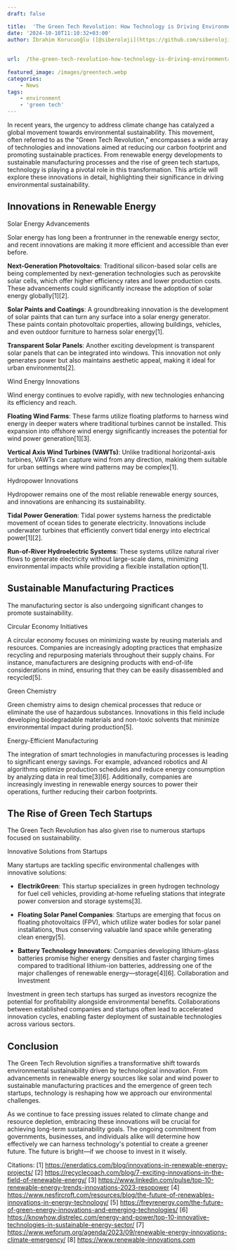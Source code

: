 ```yaml
---
draft: false

title:  'The Green Tech Revolution: How Technology is Driving Environmental Sustainability'
date: '2024-10-10T11:10:32+03:00'
author: İbrahim Korucuoğlu ([@siberoloji](https://github.com/siberoloji))
 
 
url:  /the-green-tech-revolution-how-technology-is-driving-environmental-sustainability/
 
featured_image: /images/greentech.webp
categories:
    - News
tags:
    - environment
    - 'green tech'
---
```

In recent years, the urgency to address climate change has catalyzed a global movement towards environmental sustainability. This movement, often referred to as the "Green Tech Revolution," encompasses a wide array of technologies and innovations aimed at reducing our carbon footprint and promoting sustainable practices. From renewable energy developments to sustainable manufacturing processes and the rise of green tech startups, technology is playing a pivotal role in this transformation. This article will explore these innovations in detail, highlighting their significance in driving environmental sustainability.

## Innovations in Renewable Energy

Solar Energy Advancements

Solar energy has long been a frontrunner in the renewable energy sector, and recent innovations are making it more efficient and accessible than ever before.

**Next-Generation Photovoltaics**: Traditional silicon-based solar cells are being complemented by next-generation technologies such as perovskite solar cells, which offer higher efficiency rates and lower production costs. These advancements could significantly increase the adoption of solar energy globally[1][2].

**Solar Paints and Coatings**: A groundbreaking innovation is the development of solar paints that can turn any surface into a solar energy generator. These paints contain photovoltaic properties, allowing buildings, vehicles, and even outdoor furniture to harness solar energy[1].

**Transparent Solar Panels**: Another exciting development is transparent solar panels that can be integrated into windows. This innovation not only generates power but also maintains aesthetic appeal, making it ideal for urban environments[2].

Wind Energy Innovations

Wind energy continues to evolve rapidly, with new technologies enhancing its efficiency and reach.

**Floating Wind Farms**: These farms utilize floating platforms to harness wind energy in deeper waters where traditional turbines cannot be installed. This expansion into offshore wind energy significantly increases the potential for wind power generation[1][3].

**Vertical Axis Wind Turbines (VAWTs)**: Unlike traditional horizontal-axis turbines, VAWTs can capture wind from any direction, making them suitable for urban settings where wind patterns may be complex[1].

Hydropower Innovations

Hydropower remains one of the most reliable renewable energy sources, and innovations are enhancing its sustainability.

**Tidal Power Generation**: Tidal power systems harness the predictable movement of ocean tides to generate electricity. Innovations include underwater turbines that efficiently convert tidal energy into electrical power[1][2].

**Run-of-River Hydroelectric Systems**: These systems utilize natural river flows to generate electricity without large-scale dams, minimizing environmental impacts while providing a flexible installation option[1].

## Sustainable Manufacturing Practices

The manufacturing sector is also undergoing significant changes to promote sustainability.

Circular Economy Initiatives

A circular economy focuses on minimizing waste by reusing materials and resources. Companies are increasingly adopting practices that emphasize recycling and repurposing materials throughout their supply chains. For instance, manufacturers are designing products with end-of-life considerations in mind, ensuring that they can be easily disassembled and recycled[5].

Green Chemistry

Green chemistry aims to design chemical processes that reduce or eliminate the use of hazardous substances. Innovations in this field include developing biodegradable materials and non-toxic solvents that minimize environmental impact during production[5].

Energy-Efficient Manufacturing

The integration of smart technologies in manufacturing processes is leading to significant energy savings. For example, advanced robotics and AI algorithms optimize production schedules and reduce energy consumption by analyzing data in real time[3][6]. Additionally, companies are increasingly investing in renewable energy sources to power their operations, further reducing their carbon footprints.

## The Rise of Green Tech Startups

The Green Tech Revolution has also given rise to numerous startups focused on sustainability.

Innovative Solutions from Startups

Many startups are tackling specific environmental challenges with innovative solutions:
* **ElectrikGreen**: This startup specializes in green hydrogen technology for fuel cell vehicles, providing at-home refueling stations that integrate power conversion and storage systems[3].

* **Floating Solar Panel Companies**: Startups are emerging that focus on floating photovoltaics (FPV), which utilize water bodies for solar panel installations, thus conserving valuable land space while generating clean energy[5].

* **Battery Technology Innovators**: Companies developing lithium-glass batteries promise higher energy densities and faster charging times compared to traditional lithium-ion batteries, addressing one of the major challenges of renewable energy—storage[4][6].
Collaboration and Investment

Investment in green tech startups has surged as investors recognize the potential for profitability alongside environmental benefits. Collaborations between established companies and startups often lead to accelerated innovation cycles, enabling faster deployment of sustainable technologies across various sectors.

## Conclusion

The Green Tech Revolution signifies a transformative shift towards environmental sustainability driven by technological innovation. From advancements in renewable energy sources like solar and wind power to sustainable manufacturing practices and the emergence of green tech startups, technology is reshaping how we approach our environmental challenges.

As we continue to face pressing issues related to climate change and resource depletion, embracing these innovations will be crucial for achieving long-term sustainability goals. The ongoing commitment from governments, businesses, and individuals alike will determine how effectively we can harness technology's potential to create a greener future. The future is bright—if we choose to invest in it wisely.

Citations: [1] https://enerdatics.com/blog/innovations-in-renewable-energy-projects/ [2] https://recyclecoach.com/blog/7-exciting-innovations-in-the-field-of-renewable-energy/ [3] https://www.linkedin.com/pulse/top-10-renewable-energy-trends-innovations-2023-resopower [4] https://www.nesfircroft.com/resources/blog/the-future-of-renewables-innovations-in-energy-technology/ [5] https://freyrenergy.com/the-future-of-green-energy-innovations-and-emerging-technologies/ [6] https://knowhow.distrelec.com/energy-and-power/top-10-innovative-technologies-in-sustainable-energy-sector/ [7] https://www.weforum.org/agenda/2023/09/renewable-energy-innovations-climate-emergency/ [8] https://www.renewable-innovations.com
